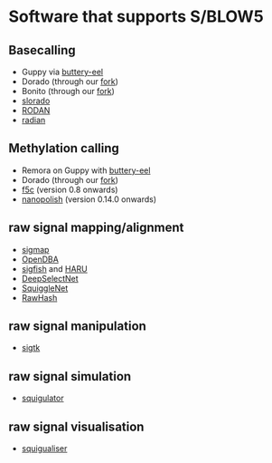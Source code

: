 # Software that supports S/BLOW5

## Basecalling

- Guppy via [buttery-eel](https://github.com/Psy-Fer/buttery-eel/)
- Dorado (through our [fork](https://github.com/hiruna72/slow5-dorado/releases))
- Bonito (through our [fork](https://github.com/Psy-Fer/bonito))
- [slorado](https://github.com/BonsonW/slorado)
- [RODAN](https://github.com/biodlab/RODAN/pull/6)
- [radian](https://github.com/comprna/radian/pull/5)

## Methylation calling

- Remora on Guppy with [buttery-eel](https://github.com/Psy-Fer/buttery-eel/)
- Dorado (through our [fork](https://github.com/hiruna72/slow5-dorado/releases))
- [f5c](https://github.com/hasindu2008/f5c/) (version 0.8 onwards)
- [nanopolish](https://github.com/jts/nanopolish) (version 0.14.0 onwards)

## raw signal mapping/alignment

- [sigmap](https://github.com/haowenz/sigmap)
- [OpenDBA](https://github.com/nodrogluap/OpenDBA)
- [sigfish](https://github.com/beebdev/sigfish) and [HARU](https://github.com/beebdev/HARU)
- [DeepSelectNet](https://github.com/AnjanaSenanayake/DeepSelectNet)
- [SquiggleNet](https://github.com/welch-lab/SquiggleNet/pull/6)
- [RawHash](https://github.com/CMU-SAFARI/RawHash/)

## raw signal manipulation

- [sigtk](https://github.com/hasindu2008/sigtk)

## raw signal simulation

- [squigulator](https://github.com/hasindu2008/squigulator/)

## raw signal visualisation

- [squigualiser](https://github.com/hiruna72/squigualiser)
